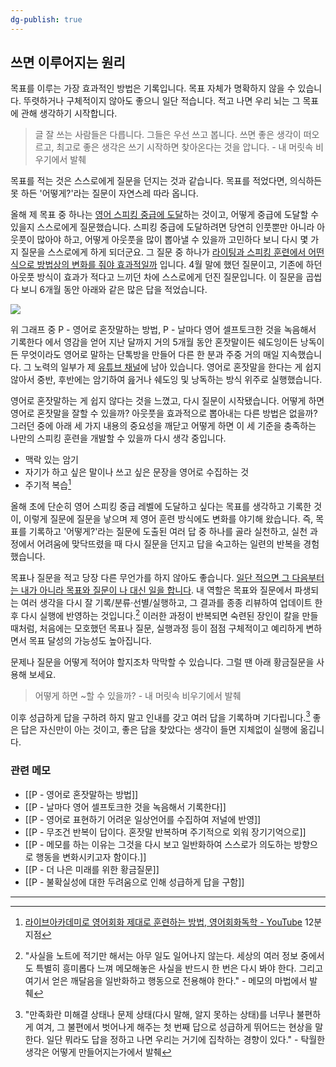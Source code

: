 ```yaml
---
dg-publish: true
---
```

## 쓰면 이루어지는 원리

목표를 이루는 가장 효과적인 방법은 기록입니다. 목표 자체가 명확하지 않을 수 있습니다. 뚜렷하거나 구체적이지 않아도 좋으니 일단 적습니다. 적고 나면 우리 뇌는 그 목표에 관해 생각하기 시작합니다. 

>글 잘 쓰는 사람들은 다릅니다. 그들은 우선 쓰고 봅니다. 쓰면 좋은 생각이 떠오르고, 최고로 좋은 생각은 쓰기 시작하면 찾아온다는 것을 압니다. - 내 머릿속 비우기에서 발췌

목표를 적는 것은 스스로에게 질문을 던지는 것과 같습니다. 목표를 적었다면, 의식하든 못 하든 '어떻게?'라는 질문이 자연스레 따라 옵니다. 

올해 제 목표 중 하나는 [영어 스피킹 중급에 도달](https://twitter.com/slowdive15/status/1541672745859092480/photo/1)하는 것이고, 어떻게 중급에 도달할 수 있을지 스스로에게 질문했습니다. 스피킹 중급에 도달하려면 당연히 인풋뿐만 아니라 아웃풋이 많아야 하고, 어떻게 아웃풋을 많이 뽑아낼 수 있을까 고민하다 보니 다시 몇 가지 질문을 스스로에게 하게 되더군요. 그 질문 중 하나가 <u>라이팅과 스피킹 훈련에서 어떤 식으로 방법상의 변화를 줘야 효과적일까</u> 입니다. 4월 말에 했던 질문이고, 기존에 하던 아웃풋 방식이 효과가 적다고 느끼던 차에 스스로에게 던진 질문입니다. 이 질문을 곱씹다 보니 6개월 동안 아래와 같은 많은 답을 적었습니다.

![](https://i.imgur.com/mFlMahV.png)

위 그래프 중 P - 영어로 혼잣말하는 방법, P - 날마다 영어 셀프토크한 것을 녹음해서 기록한다 에서 영감을 얻어 지난 달까지 거의 5개월 동안 혼잣말이든 쉐도잉이든 낭독이든 무엇이라도 영어로 말하는 단톡방을 만들어 다른 한 분과 주중 거의 매일 지속했습니다. 그 노력의 일부가 제 [유튜브 채널](https://www.youtube.com/user/spacekatb1)에 남아 있습니다. 영어로 혼잣말을 한다는 게 쉽지 않아서 중반, 후반에는 암기하여 읊거나 쉐도잉 및 낭독하는 방식 위주로 실행했습니다. 

영어로 혼잣말하는 게 쉽지 않다는 것을 느꼈고, 다시 질문이 시작됐습니다. 어떻게 하면 영어로 혼잣말을 잘할 수 있을까? 아웃풋을 효과적으로 뽑아내는 다른 방법은 없을까? 그러던 중에 아래 세 가지 내용의 중요성을 깨닫고 어떻게 하면 이 세 기준을 충족하는 나만의 스피킹 훈련을 개발할 수 있을까 다시 생각 중입니다.

- 맥락 있는 암기
- 자기가 하고 싶은 말이나 쓰고 싶은 문장을 영어로 수집하는 것
- 주기적 복습[^1]

올해 초에 단순히 영어 스피킹 중급 레벨에 도달하고 싶다는 목표를 생각하고 기록한 것이, 이렇게 질문에 질문을 낳으며 제 영어 훈련 방식에도 변화를 야기해 왔습니다. 즉, 목표를 기록하고 '어떻게?'라는 질문에 도출된 여러 답 중 하나를 골라 실천하고, 실천 과정에서 어려움에 맞닥뜨렸을 때 다시 질문을 던지고 답을 숙고하는 일련의 반복을 경험했습니다.

목표나 질문을 적고 당장 다른 무언가를 하지 않아도 좋습니다. <u>일단 적으면 그 다음부터는 내가 아니라 목표와 질문이 나 대신 일을 합니다</u>. 내 역할은 목표와 질문에서 파생되는 여러 생각을 다시 잘 기록/분류·선별/실행하고, 그 결과를 종종 리뷰하여 업데이트 한 후 다시 실행에 반영하는 것입니다.[^2] 이러한 과정이 반복되면 숙련된 장인이 칼을 만들 때처럼, 처음에는 모호했던 목표나 질문, 실행과정 등이 점점 구체적이고 예리하게 변하면서 목표 달성의 가능성도 높아집니다.

문제나 질문을 어떻게 적어야 할지조차 막막할 수 있습니다. 그럴 땐 아래 황금질문을 사용해 보세요.

>어떻게 하면 ~할 수 있을까? - 내 머릿속 비우기에서 발췌

이후 성급하게 답을 구하려 하지 말고 인내를 갖고 여러 답을 기록하며 기다립니다.[^3] 좋은 답은 자신만이 아는 것이고, 좋은 답을 찾았다는 생각이 들면 지체없이 실행에 옮깁니다. 

### 관련 메모
- [[P - 영어로 혼잣말하는 방법]]
- [[P - 날마다 영어 셀프토크한 것을 녹음해서 기록한다]]
- [[P - 영어로 표현하기 어려운 일상언어를 수집하여 저널에 반영]]
- [[P - 무조건 반복이 답이다. 혼잣말 반복하며 주기적으로 외워 장기기억으로]]
- [[P - 메모를 하는 이유는 그것을 다시 보고 일반화하여 스스로가 의도하는 방향으로 행동을 변화시키고자 함이다.]]
- [[P - 더 나은 미래를 위한 황금질문]]
- [[P - 불확실성에 대한 두려움으로 인해 성급하게 답을 구함]]

---

[^1]: [라이브아카데미로 영어회화 제대로 훈련하는 방법, 영어회화독학 - YouTube](https://www.youtube.com/watch?v=5QWFv2pEawQ) 12분 지점
[^2]: "사실을 노트에 적기만 해서는 아무 일도 일어나지 않는다. 세상의 여러 정보 중에서도 특별히 흥미롭다 느껴 메모해놓은 사실을 반드시 한 번은 다시 봐야 한다. 그리고 여기서 얻은 깨달음을 일반화하고 행동으로 전용해야 한다." - 메모의 마법에서 발췌
[^3]: "만족화란 미해결 상태나 문제 상태(다시 말해, 알지 못하는 상태)를 너무나 불편하게 여겨, 그 불편에서 벗어나게 해주는 첫 번째 답으로 성급하게 뛰어드는 현상을 말한다. 일단 뭐라도 답을 정하고 나면 우리는 거기에 집착하는 경향이 있다." - 탁월한 생각은 어떻게 만들어지는가에서 발췌






